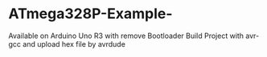 # ATmega328P-Example-
Available on Arduino Uno R3 with remove Bootloader
Build Project with avr-gcc and upload hex file by avrdude 
